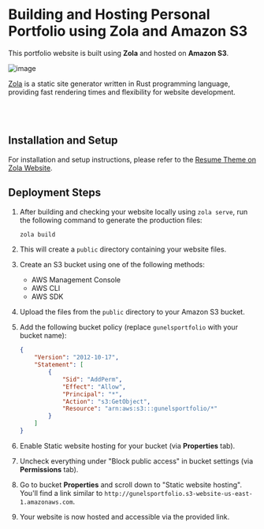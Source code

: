 # Building and Hosting Personal Portfolio using Zola and Amazon S3

This portfolio website is built using <b>Zola</b> and hosted on <b>Amazon S3</b>.

![image](https://github.com/aghakishiyeva/gunel-aghakishiyeva-portfolio/assets/78721466/8a75c96c-110e-4b48-b778-0464fbd2b168)

[Zola](https://www.getzola.org/) is a static site generator written in Rust programming language, providing fast rendering times and flexibility for website development.

<br><br>

## Installation and Setup
For installation and setup instructions, please refer to the [Resume Theme on Zola Website](https://www.getzola.org/themes/resume/).

## Deployment Steps

1. After building and checking your website locally using `zola serve`, run the following command to generate the production files:

    ```bash
    zola build
    ```

2. This will create a `public` directory containing your website files.

3. Create an S3 bucket using one of the following methods:
    - AWS Management Console
    - AWS CLI
    - AWS SDK

4. Upload the files from the `public` directory to your Amazon S3 bucket.

5. Add the following bucket policy (replace `gunelsportfolio` with your bucket name):

    ```json
    {
        "Version": "2012-10-17",
        "Statement": [
            {
                "Sid": "AddPerm",
                "Effect": "Allow",
                "Principal": "*",
                "Action": "s3:GetObject",
                "Resource": "arn:aws:s3:::gunelsportfolio/*"
            }
        ]
    }
    ```

6. Enable Static website hosting for your bucket (via <b>Properties</b> tab).
   
7. Uncheck everything under "Block public access" in bucket settings (via <b>Permissions</b> tab).

8. Go to bucket <b>Properties</b> and scroll down to "Static website hosting". You'll find a link similar to `http://gunelsportfolio.s3-website-us-east-1.amazonaws.com`.

9. Your website is now hosted and accessible via the provided link.

